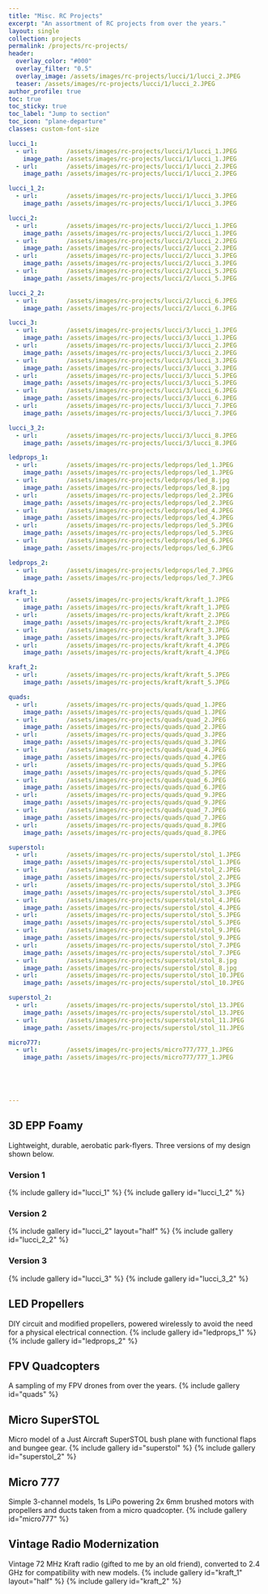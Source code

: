 ```yaml
---
title: "Misc. RC Projects"
excerpt: "An assortment of RC projects from over the years."
layout: single
collection: projects
permalink: /projects/rc-projects/
header:
  overlay_color: "#000"
  overlay_filter: "0.5"
  overlay_image: /assets/images/rc-projects/lucci/1/lucci_2.JPEG
  teaser: /assets/images/rc-projects/lucci/1/lucci_2.JPEG
author_profile: true
toc: true
toc_sticky: true
toc_label: "Jump to section"
toc_icon: "plane-departure"
classes: custom-font-size

lucci_1:
  - url:        /assets/images/rc-projects/lucci/1/lucci_1.JPEG
    image_path: /assets/images/rc-projects/lucci/1/lucci_1.JPEG
  - url:        /assets/images/rc-projects/lucci/1/lucci_2.JPEG
    image_path: /assets/images/rc-projects/lucci/1/lucci_2.JPEG

lucci_1_2:
  - url:        /assets/images/rc-projects/lucci/1/lucci_3.JPEG
    image_path: /assets/images/rc-projects/lucci/1/lucci_3.JPEG

lucci_2:
  - url:        /assets/images/rc-projects/lucci/2/lucci_1.JPEG
    image_path: /assets/images/rc-projects/lucci/2/lucci_1.JPEG
  - url:        /assets/images/rc-projects/lucci/2/lucci_2.JPEG
    image_path: /assets/images/rc-projects/lucci/2/lucci_2.JPEG
  - url:        /assets/images/rc-projects/lucci/2/lucci_3.JPEG
    image_path: /assets/images/rc-projects/lucci/2/lucci_3.JPEG
  - url:        /assets/images/rc-projects/lucci/2/lucci_5.JPEG
    image_path: /assets/images/rc-projects/lucci/2/lucci_5.JPEG

lucci_2_2:
  - url:        /assets/images/rc-projects/lucci/2/lucci_6.JPEG
    image_path: /assets/images/rc-projects/lucci/2/lucci_6.JPEG

lucci_3:
  - url:        /assets/images/rc-projects/lucci/3/lucci_1.JPEG
    image_path: /assets/images/rc-projects/lucci/3/lucci_1.JPEG
  - url:        /assets/images/rc-projects/lucci/3/lucci_2.JPEG
    image_path: /assets/images/rc-projects/lucci/3/lucci_2.JPEG
  - url:        /assets/images/rc-projects/lucci/3/lucci_3.JPEG
    image_path: /assets/images/rc-projects/lucci/3/lucci_3.JPEG
  - url:        /assets/images/rc-projects/lucci/3/lucci_5.JPEG
    image_path: /assets/images/rc-projects/lucci/3/lucci_5.JPEG
  - url:        /assets/images/rc-projects/lucci/3/lucci_6.JPEG
    image_path: /assets/images/rc-projects/lucci/3/lucci_6.JPEG
  - url:        /assets/images/rc-projects/lucci/3/lucci_7.JPEG
    image_path: /assets/images/rc-projects/lucci/3/lucci_7.JPEG

lucci_3_2:
  - url:        /assets/images/rc-projects/lucci/3/lucci_8.JPEG
    image_path: /assets/images/rc-projects/lucci/3/lucci_8.JPEG

ledprops_1:
  - url:        /assets/images/rc-projects/ledprops/led_1.JPEG
    image_path: /assets/images/rc-projects/ledprops/led_1.JPEG
  - url:        /assets/images/rc-projects/ledprops/led_8.jpg
    image_path: /assets/images/rc-projects/ledprops/led_8.jpg
  - url:        /assets/images/rc-projects/ledprops/led_2.JPEG
    image_path: /assets/images/rc-projects/ledprops/led_2.JPEG
  - url:        /assets/images/rc-projects/ledprops/led_4.JPEG
    image_path: /assets/images/rc-projects/ledprops/led_4.JPEG
  - url:        /assets/images/rc-projects/ledprops/led_5.JPEG
    image_path: /assets/images/rc-projects/ledprops/led_5.JPEG
  - url:        /assets/images/rc-projects/ledprops/led_6.JPEG
    image_path: /assets/images/rc-projects/ledprops/led_6.JPEG

ledprops_2:
  - url:        /assets/images/rc-projects/ledprops/led_7.JPEG
    image_path: /assets/images/rc-projects/ledprops/led_7.JPEG

kraft_1:
  - url:        /assets/images/rc-projects/kraft/kraft_1.JPEG
    image_path: /assets/images/rc-projects/kraft/kraft_1.JPEG
  - url:        /assets/images/rc-projects/kraft/kraft_2.JPEG
    image_path: /assets/images/rc-projects/kraft/kraft_2.JPEG
  - url:        /assets/images/rc-projects/kraft/kraft_3.JPEG
    image_path: /assets/images/rc-projects/kraft/kraft_3.JPEG
  - url:        /assets/images/rc-projects/kraft/kraft_4.JPEG
    image_path: /assets/images/rc-projects/kraft/kraft_4.JPEG

kraft_2:
  - url:        /assets/images/rc-projects/kraft/kraft_5.JPEG
    image_path: /assets/images/rc-projects/kraft/kraft_5.JPEG

quads:
  - url:        /assets/images/rc-projects/quads/quad_1.JPEG
    image_path: /assets/images/rc-projects/quads/quad_1.JPEG
  - url:        /assets/images/rc-projects/quads/quad_2.JPEG
    image_path: /assets/images/rc-projects/quads/quad_2.JPEG
  - url:        /assets/images/rc-projects/quads/quad_3.JPEG
    image_path: /assets/images/rc-projects/quads/quad_3.JPEG
  - url:        /assets/images/rc-projects/quads/quad_4.JPEG
    image_path: /assets/images/rc-projects/quads/quad_4.JPEG
  - url:        /assets/images/rc-projects/quads/quad_5.JPEG
    image_path: /assets/images/rc-projects/quads/quad_5.JPEG
  - url:        /assets/images/rc-projects/quads/quad_6.JPEG
    image_path: /assets/images/rc-projects/quads/quad_6.JPEG
  - url:        /assets/images/rc-projects/quads/quad_9.JPEG
    image_path: /assets/images/rc-projects/quads/quad_9.JPEG
  - url:        /assets/images/rc-projects/quads/quad_7.JPEG
    image_path: /assets/images/rc-projects/quads/quad_7.JPEG
  - url:        /assets/images/rc-projects/quads/quad_8.JPEG
    image_path: /assets/images/rc-projects/quads/quad_8.JPEG

superstol:
  - url:        /assets/images/rc-projects/superstol/stol_1.JPEG
    image_path: /assets/images/rc-projects/superstol/stol_1.JPEG
  - url:        /assets/images/rc-projects/superstol/stol_2.JPEG
    image_path: /assets/images/rc-projects/superstol/stol_2.JPEG
  - url:        /assets/images/rc-projects/superstol/stol_3.JPEG
    image_path: /assets/images/rc-projects/superstol/stol_3.JPEG
  - url:        /assets/images/rc-projects/superstol/stol_4.JPEG
    image_path: /assets/images/rc-projects/superstol/stol_4.JPEG
  - url:        /assets/images/rc-projects/superstol/stol_5.JPEG
    image_path: /assets/images/rc-projects/superstol/stol_5.JPEG
  - url:        /assets/images/rc-projects/superstol/stol_9.JPEG
    image_path: /assets/images/rc-projects/superstol/stol_9.JPEG
  - url:        /assets/images/rc-projects/superstol/stol_7.JPEG
    image_path: /assets/images/rc-projects/superstol/stol_7.JPEG
  - url:        /assets/images/rc-projects/superstol/stol_8.jpg
    image_path: /assets/images/rc-projects/superstol/stol_8.jpg
  - url:        /assets/images/rc-projects/superstol/stol_10.JPEG
    image_path: /assets/images/rc-projects/superstol/stol_10.JPEG

superstol_2:
  - url:        /assets/images/rc-projects/superstol/stol_13.JPEG
    image_path: /assets/images/rc-projects/superstol/stol_13.JPEG
  - url:        /assets/images/rc-projects/superstol/stol_11.JPEG
    image_path: /assets/images/rc-projects/superstol/stol_11.JPEG

micro777:
  - url:        /assets/images/rc-projects/micro777/777_1.JPEG
    image_path: /assets/images/rc-projects/micro777/777_1.JPEG





---
```


## 3D EPP Foamy
Lightweight, durable, aerobatic park-flyers. Three versions of my design shown below.
### Version 1
{% include gallery id="lucci_1" %}
{% include gallery id="lucci_1_2" %}

### Version 2
{% include gallery id="lucci_2" layout="half" %}
{% include gallery id="lucci_2_2" %}

### Version 3
{% include gallery id="lucci_3" %}
{% include gallery id="lucci_3_2" %}

## LED Propellers
DIY circuit and modified propellers, powered wirelessly to avoid the need for a physical electrical connection.
{% include gallery id="ledprops_1" %}
{% include gallery id="ledprops_2" %}

## FPV Quadcopters
A sampling of my FPV drones from over the years.
{% include gallery id="quads" %}

## Micro SuperSTOL
Micro model of a Just Aircraft SuperSTOL bush plane with functional flaps and bungee gear.
{% include gallery id="superstol" %}
{% include gallery id="superstol_2" %}

## Micro 777
Simple 3-channel models, 1s LiPo powering 2x 6mm brushed motors with propellers and ducts taken from a micro quadcopter. 
{% include gallery id="micro777" %}

## Vintage Radio Modernization
Vintage 72 MHz Kraft radio (gifted to me by an old friend), converted to 2.4 GHz for compatibility with new models.
{% include gallery id="kraft_1" layout="half" %}
{% include gallery id="kraft_2" %}